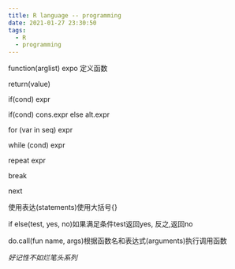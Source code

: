 ```yaml
---
title: R language -- programming
date: 2021-01-27 23:30:50
tags: 
  - R
  - programming
---
```


function(arglist)    expo 定义函数

return(value)

if(cond)    expr

if(cond)    cons.expr else alt.expr

for (var in seq)    expr

while (cond)    expr

repeat    expr      

break

next

使用表达(statements)使用大括号{}

if else(test, yes, no)如果满足条件test返回yes, 反之,返回no

do.call(fun name, args)根据函数名和表达式(arguments)执行调用函数



*好记性不如烂笔头系列*